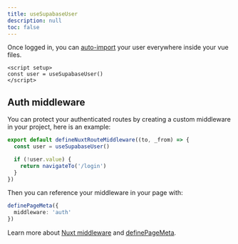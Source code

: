 ```yaml
---
title: useSupabaseUser
description: null
toc: false
---
```


Once logged in, you can [auto-import](https://nuxt.com/docs/guide/directory-structure/composables) your user everywhere inside your vue files.

```vue
<script setup>
const user = useSupabaseUser()
</script>
```

## Auth middleware

You can protect your authenticated routes by creating a custom middleware in your project, here is an example:

```ts [middleware/auth.ts]
export default defineNuxtRouteMiddleware((to, _from) => {
  const user = useSupabaseUser()

  if (!user.value) {
    return navigateTo('/login')
  }
})
```

Then you can reference your middleware in your page with:

```ts [pages/dashboard.vue]
definePageMeta({
  middleware: 'auth'
})
```

Learn more about [Nuxt middleware](https://nuxt.com/docs/guide/directory-structure/middleware) and [definePageMeta](https://nuxt.com/docs/guide/directory-structure/pages#page-metadata).

